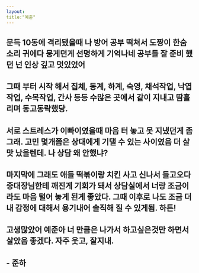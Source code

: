 ```yaml
---
layout: 
title:"예준"
---
```




## 문득 10동에 격리됐을때 나 방어 공부 떡쳐서 도짱이 한숨소리 귀에다 뭉게던게 선명하게 기억나네 공부들 잘 준비 했던 넌 인상 깊고 멋있었어

## 그때 부터 시작 해서 집체, 동계, 하계, 숙영, 채석작업, 낙엽작업, 수목작업, 간사 등등 수많은 곳에서 같이 지내고 땀흘리며 동고동락했당.

##  서로 스트레스가 이빠이였을때 마음 터 놓고 못 지냈던게 좀 그래. 고민 몇개쯤은 상대에게 기댈 수 있는 사이였음 더 살맛 났을텐데. 나 상담 왜 안했냐?


## 마지막에 그래도 애들 떡볶이랑 치킨 사고 신나서 들고오다 중대장님한테 깨진게 기회가 돼서 상담실에서 너랑 조금이라도 마음 털어 놓게 된게 좋았다. 그때 이후로 나도 조금 더 내 감정에 대해서 용기내어 솔직해 질 수 있게됨. 하튼!
 
## 고생많았어 예준아  너 만큼은 나가서 하고싶은것만 하면서 살았음 좋겠다. 자주 웃고, 잘지내.

##  - 준하
